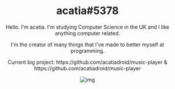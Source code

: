 <div align="center">
  <h1>acatia#5378</h1>
  
  <p>Hello. I'm acatia. I'm studying Computer Science in the UK and I like anything computer related.</p>

  <p>I'm the creator of many things that I've made to better myself at programming.</p>

  <p>Current big project: https://github.com/acatiadroid/music-player & https://github.com/acatiadroid/music-player</p>

  ![img](https://github-readme-stats.vercel.app/api/top-langs/?username=acatiadroid&theme=onedark&layout=compact)
  
</div>
